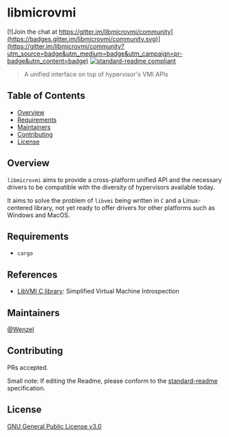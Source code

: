 # libmicrovmi

[![Join the chat at https://gitter.im/libmicrovmi/community](https://badges.gitter.im/libmicrovmi/community.svg)](https://gitter.im/libmicrovmi/community?utm_source=badge&utm_medium=badge&utm_campaign=pr-badge&utm_content=badge)
[![standard-readme compliant](https://img.shields.io/badge/readme%20style-standard-brightgreen.svg?style=flat-square)](https://github.com/RichardLitt/standard-readme)

> A unified interface on top of hypervisor's VMI APIs

## Table of Contents

- [Overview](#overview)
- [Requirements](#requirements)
- [Maintainers](#maintainers)
- [Contributing](#contributing)
- [License](#license)

## Overview

`libmicrovmi` aims to provide a cross-platform unified API and the necessary drivers to be
compatible with the diversity of hypervisors available today.

It aims to solve the problem of `libvmi` being written in `C` and a
Linux-centered library, not yet ready to offer drivers for other platforms such
as Windows and MacOS.

## Requirements

- `cargo`

## References

- [LibVMI C library](https://github.com/libvmi/libvmi): Simplified Virtual Machine Introspection

## Maintainers

[@Wenzel](https://github.com/Wenzel)

## Contributing

PRs accepted.

Small note: If editing the Readme, please conform to the [standard-readme](https://github.com/RichardLitt/standard-readme) specification.

## License

[GNU General Public License v3.0](https://github.com/Wenzel/pyvmidbg/blob/master/LICENSE)

